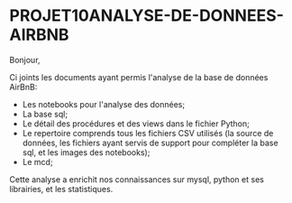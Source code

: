 # PROJET10ANALYSE-DE-DONNEES-AIRBNB
Bonjour,

Ci joints les documents ayant permis l'analyse de la base de données AirBnB:
  - Les notebooks pour l'analyse des données;
  - La base sql;
  - Le détail des procédures et des views dans le fichier Python;
  - Le repertoire comprends tous les fichiers CSV utilisés (la source de données, les fichiers ayant servis de support pour compléter la base sql, et les images des notebooks);
  - Le mcd;
  
 Cette analyse a enrichit nos connaissances sur mysql, python et ses librairies, et les statistiques.
 
 
